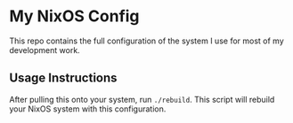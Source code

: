 # My NixOS Config

This repo contains the full configuration of the system I use for most of my development work.

## Usage Instructions

After pulling this onto your system, run `./rebuild`. This script will rebuild your NixOS system with this configuration.
